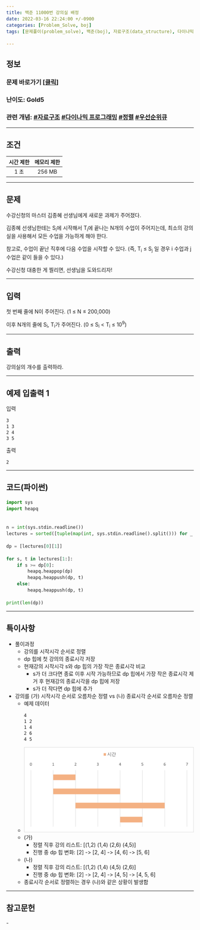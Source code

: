 ```yaml
---
title: 백준 11000번 강의실 배정
date: 2022-03-16 22:24:00 +/-0900
categories: [Problem_Solve, boj]
tags: [문제풀이(problem_solve), 백준(boj), 자료구조(data_structure), 다이나믹 프로그래밍(dynamic_programming), 정렬(sorting), 우선순위큐(priority_queue)]

---
```

## 정보
### 문제 바로가기 [[클릭](https://www.acmicpc.net/problem/11000)]
### 난이도: Gold5
### 관련 개념: [#자료구조](https://www.acmicpc.net/problemset?sort=ac_desc&algo=175) [#다이나믹 프로그래밍](https://www.acmicpc.net/problemset?sort=ac_desc&algo=33) [#정렬](https://www.acmicpc.net/problemset?sort=ac_desc&algo=97) [#우선순위큐](https://www.acmicpc.net/problemset?sort=ac_desc&algo=59)

---
## 조건

시간 제한|메모리 제한
:---:|:---:
1 초|256 MB

---
## 문제
수강신청의 마스터 김종혜 선생님에게 새로운 과제가 주어졌다. 

김종혜 선생님한테는 S<sub>i</sub>에 시작해서 T<sub>i</sub>에 끝나는 N개의 수업이 주어지는데, 최소의 강의실을 사용해서 모든 수업을 가능하게 해야 한다. 

참고로, 수업이 끝난 직후에 다음 수업을 시작할 수 있다. (즉, T<sub>i</sub> ≤ S<sub>j</sub> 일 경우 i 수업과 j 수업은 같이 들을 수 있다.)

수강신청 대충한 게 찔리면, 선생님을 도와드리자!

---
## 입력
첫 번째 줄에 N이 주어진다. (1 ≤ N ≤ 200,000)

이후 N개의 줄에 S<sub>i</sub>, T<sub>i</sub>가 주어진다. (0 ≤ S<sub>i</sub> < T<sub>i</sub> ≤ 10<sup>9</sup>)

---
## 출력
강의실의 개수를 출력하라.

---
## 예제 입출력 1
입력
```
3
1 3
2 4
3 5
```

출력
```
2
```

---
## 코드(파이썬)
```python
import sys
import heapq


n = int(sys.stdin.readline())
lectures = sorted([tuple(map(int, sys.stdin.readline().split())) for _ in range(n)])

dp = [lectures[0][1]]

for s, t in lectures[1:]:
    if s >= dp[0]:
        heapq.heappop(dp)
        heapq.heappush(dp, t)
    else:
        heapq.heappush(dp, t)

print(len(dp))

```

---
## 특이사항
- 풀이과정
  - 강의를 시작시각 순서로 정렬
  - dp 힙에 첫 강의의 종료시각 저장
  - 현재강의 시작시각 s와 dp 힙의 가장 작은 종료시각 비교
    - s가 더 크다면 종료 이후 시작 가능하므로 dp 힙에서 가장 작은 종료시각 제거 후 현재강의 종료시각을 dp 힙에 저장
    - s가 더 작다면 dp 힙에 추가
- 강의를 (가) 시작시각 순서로 오름차순 정렬 vs (나) 종료시각 순서로 오름차순 정렬
  - 예제 데이터
    ```
    4
    1 2
    1 4
    2 6
    4 5
    ```
  - ![강의사진](/assets/img/problem_solve/0041/0041_solve.png)
  - (가)
    - 정렬 직후 강의 리스트: [(1,2) (1,4) (2,6) (4,5)]
    - 진행 중 dp 힙 변화: [2] -> [2, 4] -> [4, 6] -> [5, 6]
  - (나)
    - 정렬 직후 강의 리스트: [(1,2) (1,4) (4,5) (2,6)]
    - 진행 중 dp 힙 변화: [2] -> [2, 4] -> [4, 5] -> [4, 5, 6]
  - 종료시각 순서로 정렬하는 경우 (나)와 같은 상황이 발생함

---
## 참고문헌
\-
